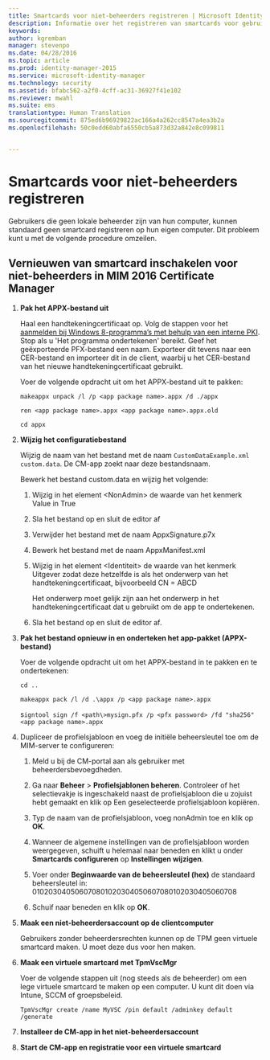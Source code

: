 ```yaml
---
title: Smartcards voor niet-beheerders registreren | Microsoft Identity Manager
description: Informatie over het registreren van smartcards voor gebruikers die geen beheerdersrechten hebben voor hun computers, zodat ze de certificaatbeheerder kunnen gebruiken.
keywords: 
author: kgremban
manager: stevenpo
ms.date: 04/28/2016
ms.topic: article
ms.prod: identity-manager-2015
ms.service: microsoft-identity-manager
ms.technology: security
ms.assetid: bfabc562-a2f0-4cff-ac31-36927f41e102
ms.reviewer: mwahl
ms.suite: ems
translationtype: Human Translation
ms.sourcegitcommit: 875ed6b96929822ac166a4a262cc8547a4ea3b2a
ms.openlocfilehash: 50c0edd60abfa6550cb5a873d32a842e8c099811


---
```


# Smartcards voor niet-beheerders registreren
Gebruikers die geen lokale beheerder zijn van hun computer, kunnen standaard geen smartcard registreren op hun eigen computer. Dit probleem kunt u met de volgende procedure omzeilen.

## Vernieuwen van smartcard inschakelen voor niet-beheerders in MIM 2016 Certificate Manager

1.  **Pak het APPX-bestand uit**

    Haal een handtekeningcertificaat op. Volg de stappen voor het [aanmelden bij Windows 8-programma’s met behulp van een interne PKI](http://blogs.technet.com/b/deploymentguys/archive/2013/06/14/signing-windows-8-applications-using-an-internal-pki.aspx). Stop als u 'Het programma ondertekenen' bereikt. Geef het geëxporteerde PFX-bestand een naam. Exporteer dit tevens naar een CER-bestand en importeer dit in de client, waarbij u het CER-bestand van het nieuwe handtekeningcertificaat gebruikt.

    Voer de volgende opdracht uit om het APPX-bestand uit te pakken:

    `makeappx unpack /l /p <app package name>.appx /d ./appx`

    `ren <app package name>.appx <app package name>.appx.old`

    `cd appx`

2.  **Wijzig het configuratiebestand**

    Wijzig de naam van het bestand met de naam `CustomDataExample.xml custom.data`. De CM-app zoekt naar deze bestandsnaam.

    Bewerk het bestand custom.data en wijzig het volgende:

    1.  Wijzig in het element &lt;NonAdmin&gt; de waarde van het kenmerk Value in True

    2.  Sla het bestand op en sluit de editor af

    3.  Verwijder het bestand met de naam AppxSignature.p7x

    4.  Bewerk het bestand met de naam AppxManifest.xml

    5.  Wijzig in het element &lt;Identiteit&gt; de waarde van het kenmerk Uitgever zodat deze hetzelfde is als het onderwerp van het handtekeningcertificaat, bijvoorbeeld CN = ABCD

        Het onderwerp moet gelijk zijn aan het onderwerp in het handtekeningcertificaat dat u gebruikt om de app te ondertekenen.

    6.  Sla het bestand op en sluit de editor af.

3.  **Pak het bestand opnieuw in en onderteken het app-pakket (APPX-bestand)**

    Voer de volgende opdracht uit om het APPX-bestand in te pakken en te ondertekenen:

    `cd ..`

    `makeappx pack /l /d .\appx /p <app package name>.appx`

    s`igntool sign /f <path\>mysign.pfx /p <pfx password> /fd "sha256" <app package name>.appx`

4.  Dupliceer de profielsjabloon en voeg de initiële beheersleutel toe om de MIM-server te configureren:

    1.  Meld u bij de CM-portal aan als gebruiker met beheerdersbevoegdheden.

    2.  Ga naar **Beheer** &gt; **Profielsjablonen beheren**. Controleer of het selectievakje is ingeschakeld naast de profielsjabloon die u zojuist hebt gemaakt en klik op Een geselecteerde profielsjabloon kopiëren.

    3.  Typ de naam van de profielsjabloon, voeg nonAdmin toe en klik op **OK**.

    4.  Wanneer de algemene instellingen van de profielsjabloon worden weergegeven, schuift u helemaal naar beneden en klikt u onder **Smartcards configureren** op **Instellingen wijzigen**.

    5.  Voer onder **Beginwaarde van de beheersleutel (hex)** de standaard beheersleutel in: 010203040506070801020304050607080102030405060708

    6.  Schuif naar beneden en klik op **OK**.

5.  **Maak een niet-beheerdersaccount op de clientcomputer**

    Gebruikers zonder beheerdersrechten kunnen op de TPM geen virtuele smartcard maken. U moet deze dus voor hen maken.

6.  **Maak een virtuele smartcard met TpmVscMgr**

    Voer de volgende stappen uit (nog steeds als de beheerder) om een lege virtuele smartcard te maken op een computer. U kunt dit doen via Intune, SCCM of groepsbeleid.

    `TpmVscMgr create /name MyVSC /pin default /adminkey default /generate`

7.  **Installeer de CM-app in het niet-beheerdersaccount**

8.  **Start de CM-app en registratie voor een virtuele smartcard**



<!--HONumber=Jun16_HO4-->


